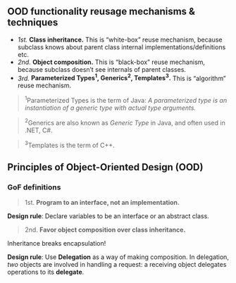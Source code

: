 ## OOD functionality reusage mechanisms & techniques
- *1st.* **Class inheritance.** This is “white-box” reuse mechanism, because subclass knows about parent class internal implementations/definitions etc.
- *2nd.* **Object composition.** This is “black-box” reuse mechanism, because subclass doesn’t see internals of parent classes.
- *3rd.* **Parameterized Types<sup>1</sup>, Generics<sup>2</sup>, Templates<sup>3</sup>.** This is “algorithm” reuse mechanism.
> <sup>1</sup>Parameterized Types is the term of Java: *A parameterized type is an instantiation of a generic type with actual type arguments.*

> <sup>2</sup>Generics are also known as *Generic Type* in Java, and often used in .NET, C#.

> <sup>3</sup>Templates is the term of C++.

## Principles of Object-Oriented Design (OOD)
### GoF definitions
> 1st. __Program to an interface, not an implementation.__

**Design rule**: Declare variables to be an interface or an abstract class.

> 2nd. __Favor object composition over class inheritance.__

Inheritance breaks encapsulation! 

**Design rule**: Use **Delegation** as a way of making composition. In delegation, *two* objects are involved in handling a request: a
receiving object delegates operations to its **delegate**.
